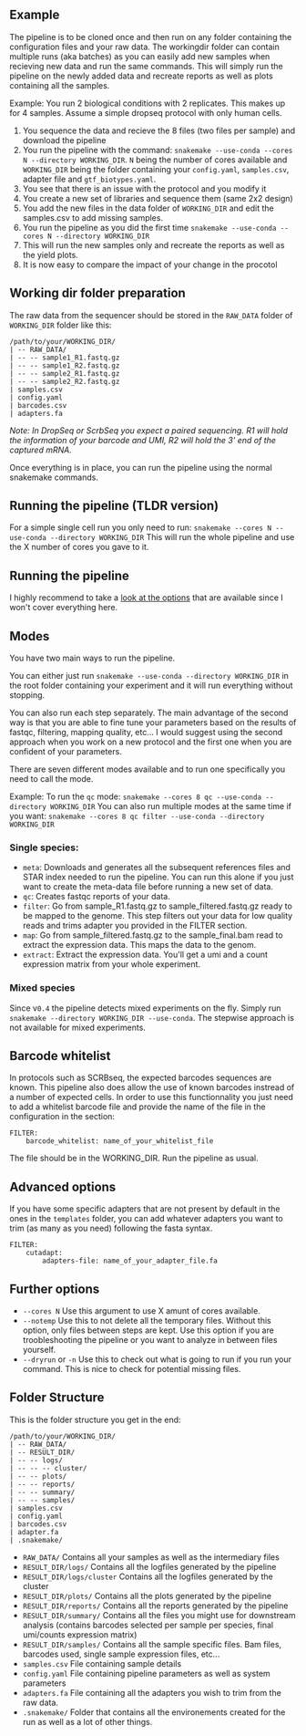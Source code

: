 Example
-----------------------
The pipeline is to be cloned once and then run on any folder containing the configuration files and your raw data. The workingdir folder can contain multiple runs (aka batches) as you can easily add new samples when recieving new data and run the same commands. This will simply run the pipeline on the newly added data and recreate reports as well as plots containing all the samples.

Example: You run 2 biological conditions with 2 replicates. This makes up for 4 samples. Assume a simple dropseq protocol with only human cells.
1. You sequence the data and recieve the 8 files (two files per sample) and download the pipeline
2. You run the pipeline with the command: `snakemake --use-conda --cores N --directory WORKING_DIR`. `N` being the number of cores available and `WORKING_DIR` being the folder containing your `config.yaml`, `samples.csv`, adapter file and `gtf_biotypes.yaml`.
3. You see that there is an issue with the protocol and you modify it
4. You create a new set of libraries and sequence them (same 2x2 design)
5. You add the new files in the data folder of `WORKING_DIR` and edit the samples.csv to add missing samples.
6. You run the pipeline as you did the first time `snakemake --use-conda --cores N --directory WORKING_DIR`
7. This will run the new samples only and recreate the reports as well as the yield plots.
8. It is now easy to compare the impact of your change in the procotol

Working dir folder preparation
----------------
The raw data from the sequencer should be stored in the `RAW_DATA` folder of `WORKING_DIR` folder like this:
```
/path/to/your/WORKING_DIR/
| -- RAW_DATA/
| -- -- sample1_R1.fastq.gz
| -- -- sample1_R2.fastq.gz
| -- -- sample2_R1.fastq.gz
| -- -- sample2_R2.fastq.gz
| samples.csv
| config.yaml
| barcodes.csv
| adapters.fa
```
*Note: In DropSeq or ScrbSeq you expect a paired sequencing. R1 will hold the information of your barcode and UMI, R2 will hold the 3' end of the captured mRNA.*


Once everything is in place, you can run the pipeline using the normal snakemake commands.

Running the pipeline (TLDR version)
----------------------------

For a simple single cell run you only need to run: `snakemake --cores N --use-conda --directory WORKING_DIR`
This will run the whole pipeline and use the X number of cores you gave to it.


Running the pipeline
---------------------------------

I highly recommend to take a [look at the options](http://snakemake.readthedocs.io/en/latest/) that are available since I won't cover everything here.


Modes
------------------------------
You have two main ways to run the pipeline.

You can either just run `snakemake --use-conda --directory WORKING_DIR` in the root folder containing your experiment and it will run everything without stopping.

You can also run each step separately. The main advantage of the second way is that you are able to fine tune your parameters based on the results of fastqc, filtering, mapping quality, etc...
I would suggest using the second approach when you work on a new protocol and the first one when you are confident of your parameters.

There are seven different modes available and to run one specifically you need to call the mode.

Example: To run the `qc` mode: `snakemake --cores 8 qc --use-conda --directory WORKING_DIR`
You can also run multiple modes at the same time if you want: `snakemake --cores 8 qc filter --use-conda --directory WORKING_DIR`

### Single species:
* `meta`: Downloads and generates all the subsequent references files and STAR index needed to run the pipeline. You can run this alone if you just want to create the meta-data file before running a new set of data.
* `qc`: Creates fastqc reports of your data.    
* `filter`: Go from sample_R1.fastq.gz to sample_filtered.fastq.gz ready to be mapped to the genome.  This step filters out your data for low quality reads and trims adapter you provided in the FILTER section.
* `map`: Go from sample_filtered.fastq.gz to the sample_final.bam read to extract the expression data. This maps the data to the genom.
* `extract`: Extract the expression data. You'll get a umi and a count expression matrix from your whole experiment.

### Mixed species
Since v`0.4` the pipeline detects mixed experiments on the fly. Simply run `snakemake --directory WORKING_DIR --use-conda`. The stepwise approach is not available for mixed experiments.

Barcode whitelist
---------------------
In protocols such as SCRBseq, the expected barcodes sequences are known. This pipeline also does allow the use of known barcodes instread of a number of expected cells.
In order to use this functionnality you just need to add a whitelist barcode file and provide the name of the file in the configuration in the section:

```
FILTER:
	barcode_whitelist: name_of_your_whitelist_file
```
The file should be in the WORKING_DIR. Run the pipeline as usual.

Advanced options
-------------------
If you have some specific adapters that are not present by default in the ones in the `templates` folder, you can add whatever adapters you want to trim (as many as you need) following the fasta syntax.

```
FILTER:
	cutadapt:
		adapters-file: name_of_your_adapter_file.fa
```

Further options
---------------------
* `--cores N` Use this argument to use X amunt of cores available.
* `--notemp` Use this to not delete all the temporary files. Without this option, only files between steps are kept. Use this option if you are troobleshooting the pipeline or you want to analyze in between files yourself.
* `--dryrun` or `-n` Use this to check out what is going to run if you run your command. This is nice to check for potential missing files.



Folder Structure
-----------------------
This is the folder structure you get in the end:
```
/path/to/your/WORKING_DIR/
| -- RAW_DATA/
| -- RESULT_DIR/
| -- -- logs/
| -- -- -- cluster/
| -- -- plots/
| -- -- reports/
| -- -- summary/
| -- -- samples/
| samples.csv
| config.yaml
| barcodes.csv
| adapter.fa
| .snakemake/
```

* `RAW_DATA/` Contains all your samples as well as the intermediary files
* `RESULT_DIR/logs/` Contains all the logfiles generated by the pipeline
* `RESULT_DIR/logs/cluster` Contains all the logfiles generated by the cluster
* `RESULT_DIR/plots/` Contains all the plots generated by the pipeline
* `RESULT_DIR/reports/` Contains all the reports generated by the pipeline
* `RESULT_DIR/summary/` Contains all the files you might use for downstream analysis (contains barcodes selected per sample per species, final umi/counts expression matrix)
* `RESULT_DIR/samples/` Contains all the sample specific files. Bam files, barcodes used, single sample expression files, etc...
* `samples.csv` File containing sample details
* `config.yaml` File containing pipeline parameters as well as system parameters
* `adapters.fa` File containing all the adapters you wish to trim from the raw data.
* `.snakemake/` Folder that contains all the environements created for the run as well as a lot of other things.